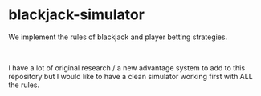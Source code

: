 blackjack-simulator
===================

We implement the rules of blackjack and player betting strategies.

 

I have a lot of original research / a new advantage system to add to this
repository but I would like to have a clean simulator working first with ALL the
rules.
